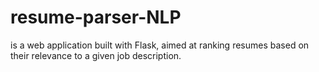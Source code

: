 # resume-parser-NLP
is a web application built with Flask, aimed at ranking resumes based on their relevance to a given job description. 
